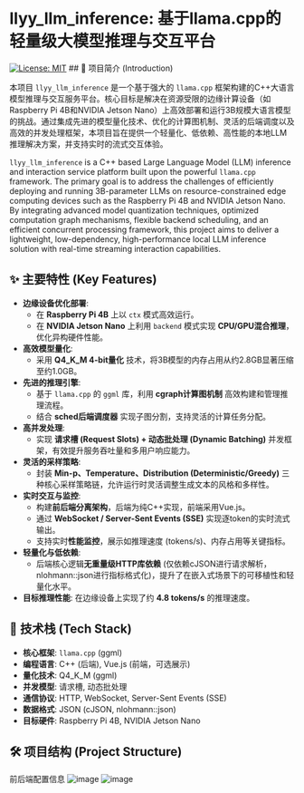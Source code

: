 # llyy_llm_inference: 基于llama.cpp的轻量级大模型推理与交互平台

[![License: MIT](https://img.shields.io/badge/License-MIT-yellow.svg)](https://opensource.org/licenses/MIT) ## 🌟 项目简介 (Introduction)

本项目 `llyy_llm_inference` 是一个基于强大的 `llama.cpp` 框架构建的C++大语言模型推理与交互服务平台。核心目标是解决在资源受限的边缘计算设备（如Raspberry Pi 4B和NVIDIA Jetson Nano）上高效部署和运行3B规模大语言模型的挑战。通过集成先进的模型量化技术、优化的计算图机制、灵活的后端调度以及高效的并发处理框架，本项目旨在提供一个轻量化、低依赖、高性能的本地LLM推理解决方案，并支持实时的流式交互体验。

`llyy_llm_inference` is a C++ based Large Language Model (LLM) inference and interaction service platform built upon the powerful `llama.cpp` framework. The primary goal is to address the challenges of efficiently deploying and running 3B-parameter LLMs on resource-constrained edge computing devices such as the Raspberry Pi 4B and NVIDIA Jetson Nano. By integrating advanced model quantization techniques, optimized computation graph mechanisms, flexible backend scheduling, and an efficient concurrent processing framework, this project aims to deliver a lightweight, low-dependency, high-performance local LLM inference solution with real-time streaming interaction capabilities.

## ✨ 主要特性 (Key Features)

* **边缘设备优化部署**:
    * 在 **Raspberry Pi 4B** 上以 `ctx` 模式高效运行。
    * 在 **NVIDIA Jetson Nano** 上利用 `backend` 模式实现 **CPU/GPU混合推理**，优化异构硬件性能。
* **高效模型量化**:
    * 采用 **Q4_K_M 4-bit量化** 技术，将3B模型的内存占用从约2.8GB显著压缩至约1.0GB。
* **先进的推理引擎**:
    * 基于 `llama.cpp` 的 `ggml` 库，利用 **cgraph计算图机制** 高效构建和管理推理流程。
    * 结合 **sched后端调度器** 实现子图分割，支持灵活的计算任务分配。
* **高并发处理**:
    * 实现 **请求槽 (Request Slots) + 动态批处理 (Dynamic Batching)** 并发框架，有效提升服务吞吐量和多用户响应能力。
* **灵活的采样策略**:
    * 封装 **Min-p、Temperature、Distribution (Deterministic/Greedy)** 三种核心采样策略链，允许运行时灵活调整生成文本的风格和多样性。
* **实时交互与监控**:
    * 构建**前后端分离架构**，后端为纯C++实现，前端采用Vue.js。
    * 通过 **WebSocket / Server-Sent Events (SSE)** 实现逐token的实时流式输出。
    * 支持实时**性能监控**，展示如推理速度 (tokens/s)、内存占用等关键指标。
* **轻量化与低依赖**:
    * 后端核心逻辑**无重量级HTTP库依赖** (仅依赖cJSON进行请求解析，nlohmann::json进行指标格式化)，提升了在嵌入式场景下的可移植性和轻量化水平。
* **目标推理性能**: 在边缘设备上实现了约 **4.8 tokens/s** 的推理速度。

## 🚀 技术栈 (Tech Stack)

* **核心框架**: `llama.cpp` (ggml)
* **编程语言**: C++ (后端), Vue.js (前端，可选展示)
* **量化技术**: Q4_K_M (ggml)
* **并发模型**: 请求槽, 动态批处理
* **通信协议**: HTTP, WebSocket, Server-Sent Events (SSE)
* **数据格式**: JSON (cJSON, nlohmann::json)
* **目标硬件**: Raspberry Pi 4B, NVIDIA Jetson Nano

## 🛠️ 项目结构 (Project Structure)




前后端配置信息
![image](https://github.com/user-attachments/assets/0b4582d5-d61c-4f3a-9f46-f36bcfac5729)
![image](https://github.com/user-attachments/assets/24c0b527-2c76-4fb4-8ed8-c3562a5c68d5)
